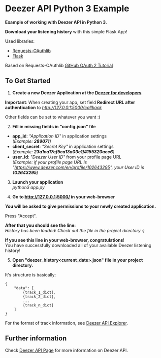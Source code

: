 # Deezer API Python 3 Example

**Example of working with Deezer API in Python 3.**

**Download your listening history** with this simple Flask App!

Used libraries:
* [Requests-OAuthlib](https://github.com/requests/requests-oauthlib)
* [Flask](http://flask.pocoo.org/)

Based on Requests-OAuthlib [GitHub OAuth 2 Tutorial](https://requests-oauthlib.readthedocs.io/en/latest/examples/github.html)

## To Get Started

1. **Create a new Deezer Application at the [Deezer for developers](https://developers.deezer.com/myapps)**  

**Important**: When creating your app, set field __Redirect URL after authentication__ to  *http://127.0.0.1:5000/callback*  

Other fields can be set to whatever you want :)

2. **Fill in missing fields in "config.json" file**
* **app_id**: *"Application ID"* in application settings  
  *(Example: __289071__)*
* **client_secret**: *"Secret Key"* in application settings  
  *(Example: __23a1ca17cf5ea13a03e1f4155320aec6__)*
* **user_id**: *"Deezer User ID"* from your profile page URL  
  *(Example: if your profile page URL is "https://www.deezer.com/en/profile/102643295", your User ID is __102643295__)*

3. **Launch your application**  
*python3 app.py*

4. **Go to __http://127.0.0.1:5000/__ in your web-browser**

**You will be asked to give permissions to your newly created application.**

Press "Accept".

**After that you should see the line:**  
*History has been loaded! Check out the file in the project directory :)*  

**If you see this line in your web-browser, congratulations!**  
You have successfully downloaded all of your available Deezer listening history!

5. **Open "deezer_history<current_date>.json" file in your project directory.**

It's structure is basically:  
```
{
    "data": [
        {track_1_dict},
        {track_2_dict},
        ...
        {track_n_dict}
    ]
}
```

For the format of track information, see [Deezer API Explorer](https://developers.deezer.com/api/explorer).

## Further information

Check [Deezer API Page](https://developers.deezer.com/api) for more information on Deezer API.